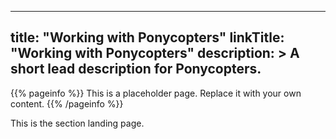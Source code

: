 
---
title: "Working with Ponycopters"
linkTitle: "Working with Ponycopters"
description: >
  A short lead description for Ponycopters.
---

{{% pageinfo %}}
This is a placeholder page. Replace it with your own content.
{{% /pageinfo %}}


This is the section landing page.

